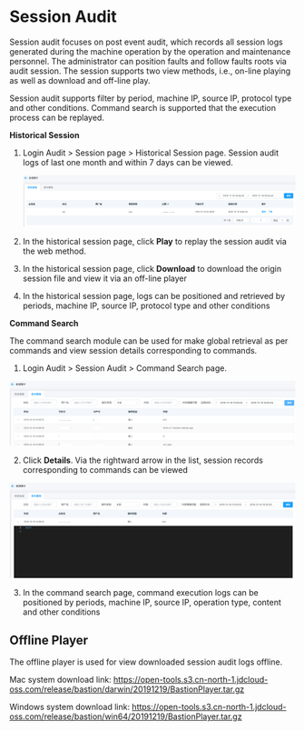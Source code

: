 # Session Audit

Session audit focuses on post event audit, which records all session logs generated during the machine operation by the operation and maintenance personnel. The administrator can position faults and follow faults roots via audit session. The session supports two view methods, i.e., on-line playing as well as download and off-line play.


Session audit supports filter by period, machine IP, source IP, protocol type and other conditions. Command search is supported that the execution process can be replayed.


**Historical Session**

1. Login Audit > Session page > Historical Session page. Session audit logs of last one month and within 7 days can be viewed.

   ![](/image/Bastion/historyAudit.png) 

2. In the historical session page, click **Play** to replay the session audit via the web method.

3. In the historical session page, click **Download** to download the origin session file and view it via an off-line player

4. In the historical session page, logs can be positioned and retrieved by periods, machine IP, source IP, protocol type and other conditions

**Command Search**

The command search module can be used for make global retrieval as per commands and view session details corresponding to commands.

1. Login Audit > Session Audit > Command Search page.

  ![](/image/Bastion/mingAudit.png) 

2. Click **Details**. Via the rightward arrow in the list, session records corresponding to commands can be viewed

 ![](/image/Bastion/mingAudit2.png) 

3. In the command search page, command execution logs can be positioned by periods, machine IP, source IP, operation type, content and other conditions

## Offline Player

The offline player is used for view downloaded session audit logs offline.

Mac system download link: https://open-tools.s3.cn-north-1.jdcloud-oss.com/release/bastion/darwin/20191219/BastionPlayer.tar.gz


Windows system download link: https://open-tools.s3.cn-north-1.jdcloud-oss.com/release/bastion/win64/20191219/BastionPlayer.tar.gz
